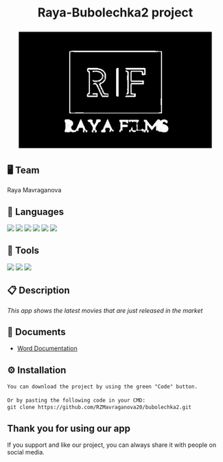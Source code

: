 <h1 align="center">Raya-Bubolechka2 project
<p align="center">
<img src="assets/LOGOO.png" width="450px">
</p>

## 🖥 Team
Raya Mavraganova

## 🚀 Languages 

<p align="left"> 
    <img src="https://yongzhenlow.gallerycdn.vsassets.io/extensions/yongzhenlow/dart-built-value-snippets/1.1.2/1644383280101/Microsoft.VisualStudio.Services.Icons.Default" width = "50px"> 
    <img src="https://pathcreatortutorial.com/wp-content/uploads/2022/01/c-1.png" width = "50px"/>
    <img src="https://upload.wikimedia.org/wikipedia/commons/thumb/6/61/HTML5_logo_and_wordmark.svg/220px-HTML5_logo_and_wordmark.svg.png" width = "50px"/>
    <img src="https://upload.wikimedia.org/wikipedia/commons/thumb/1/18/C_Programming_Language.svg/1200px-C_Programming_Language.svg.png" width = "44px"/>
    <img src="https://developer.apple.com/swift/images/swift-og.png" width = "44px"/>
    <img src="https://cmake.org/wp-content/uploads/2018/11/cmake_logo_slider.png" width = "75px"/>
     

  ## 🔧 Tools 
  <p align="left"> 
    <img src="https://img.icons8.com/color/48/000000/visual-studio-code-2019.png"/>
    <img src="https://img.icons8.com/color/48/000000/git.png"/>
    <img src="https://img.icons8.com/fluency/48/000000/adobe-photoshop.png"/>
      
 ## 📋 Description
    
*This app shows the latest movies that are just released in the market*   
      
 ## 📄 Documents
      
- [Word Documentation](https://github.com/RZMavraganova20/bubolechka2/blob/main/Documentation-Raya.docx)
   

</p>

## ⚙ Installation
```
You can download the project by using the green "Code" button.

Or by pasting the following code in your CMD:
git clone https://github.com/RZMavraganova20/bubolechka2.git
```
## Thank you for using our app
If you support and like our project, you can always share it with people on social media.
   
